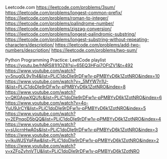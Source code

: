 


Leetcode.com
https://leetcode.com/problems/3sum/
https://leetcode.com/problems/longest-common-prefix/
https://leetcode.com/problems/roman-to-integer/
https://leetcode.com/problems/palindrome-number/
https://leetcode.com/problems/zigzag-conversion/
https://leetcode.com/problems/longest-palindromic-substring/
https://leetcode.com/problems/longest-substring-without-repeating-characters/description/
https://leetcode.com/problems/add-two-numbers/description/
https://leetcode.com/problems/two-sum/

Python Programming Practice: LeetCode playlist
https://youtu.be/hNRS81I1OZ8?si=65EQ3HFqi7OFtZV1&t=492
https://www.youtube.com/watch?v=5nug0L9y1h4&list=PLiC1doDIe9rDFw1v-pPMBYvD6k1ZotNRO&index=10
https://www.youtube.com/watch?v=_5MYW7n1U-I&list=PLiC1doDIe9rDFw1v-pPMBYvD6k1ZotNRO&index=8
https://www.youtube.com/watch?v=QKGAgwXQUfc&list=PLiC1doDIe9rDFw1v-pPMBYvD6k1ZotNRO&index=6
https://www.youtube.com/watch?v=4o-YuU9JrCY&list=PLiC1doDIe9rDFw1v-pPMBYvD6k1ZotNRO&index=5
https://www.youtube.com/watch?v=2EPnqoD5bQQ&list=PLiC1doDIe9rDFw1v-pPMBYvD6k1ZotNRO&index=4
https://www.youtube.com/watch?v=sUicrnHwA0s&list=PLiC1doDIe9rDFw1v-pPMBYvD6k1ZotNRO&index=3
https://www.youtube.com/watch?v=IkuWJSYqFAw&list=PLiC1doDIe9rDFw1v-pPMBYvD6k1ZotNRO&index=2
https://www.youtube.com/watch?v=xZFoZvhnVTU&list=PLiC1doDIe9rDFw1v-pPMBYvD6k1ZotNRO